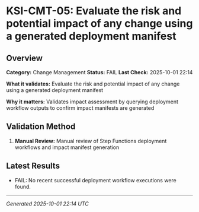 # KSI-CMT-05: Evaluate the risk and potential impact of any change using a generated deployment manifest

## Overview

**Category:** Change Management
**Status:** FAIL
**Last Check:** 2025-10-01 22:14

**What it validates:** Evaluate the risk and potential impact of any change using a generated deployment manifest

**Why it matters:** Validates impact assessment by querying deployment workflow outputs to confirm impact manifests are generated

## Validation Method

1. **Manual Review:** Manual review of Step Functions deployment workflows and impact manifest generation

## Latest Results

- FAIL: No recent successful deployment workflow executions were found.

---
*Generated 2025-10-01 22:14 UTC*